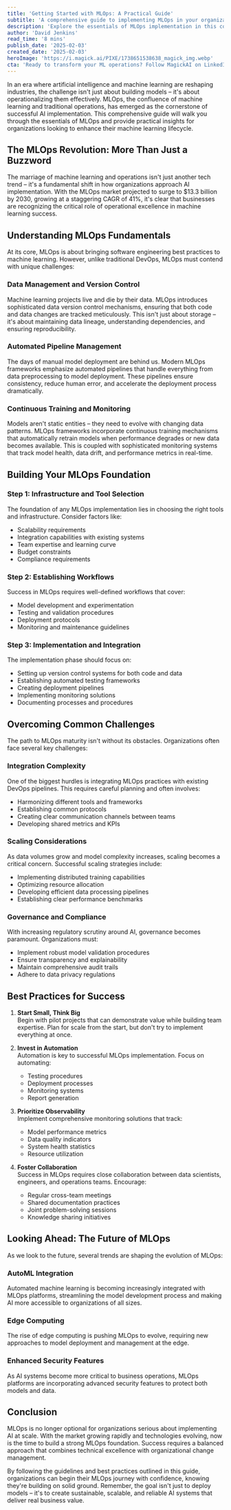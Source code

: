 ```yaml
---
title: 'Getting Started with MLOps: A Practical Guide'
subtitle: 'A comprehensive guide to implementing MLOps in your organization'
description: 'Explore the essentials of MLOps implementation in this comprehensive guide. Learn about infrastructure setup, workflow establishment, and best practices for successful AI operations at scale. With the MLOps market projected to reach $13.3 billion by 2030, discover how to overcome common challenges and prepare for the future of machine learning operations.'
author: 'David Jenkins'
read_time: '8 mins'
publish_date: '2025-02-03'
created_date: '2025-02-03'
heroImage: 'https://i.magick.ai/PIXE/1738651538638_magick_img.webp'
cta: 'Ready to transform your ML operations? Follow MagickAI on LinkedIn for cutting-edge insights and expert guidance on implementing MLOps in your organization.'
---
```


In an era where artificial intelligence and machine learning are reshaping industries, the challenge isn't just about building models – it's about operationalizing them effectively. MLOps, the confluence of machine learning and traditional operations, has emerged as the cornerstone of successful AI implementation. This comprehensive guide will walk you through the essentials of MLOps and provide practical insights for organizations looking to enhance their machine learning lifecycle.

## The MLOps Revolution: More Than Just a Buzzword

The marriage of machine learning and operations isn't just another tech trend – it's a fundamental shift in how organizations approach AI implementation. With the MLOps market projected to surge to $13.3 billion by 2030, growing at a staggering CAGR of 41%, it's clear that businesses are recognizing the critical role of operational excellence in machine learning success.

## Understanding MLOps Fundamentals

At its core, MLOps is about bringing software engineering best practices to machine learning. However, unlike traditional DevOps, MLOps must contend with unique challenges:

### Data Management and Version Control

Machine learning projects live and die by their data. MLOps introduces sophisticated data version control mechanisms, ensuring that both code and data changes are tracked meticulously. This isn't just about storage – it's about maintaining data lineage, understanding dependencies, and ensuring reproducibility.

### Automated Pipeline Management

The days of manual model deployment are behind us. Modern MLOps frameworks emphasize automated pipelines that handle everything from data preprocessing to model deployment. These pipelines ensure consistency, reduce human error, and accelerate the deployment process dramatically.

### Continuous Training and Monitoring

Models aren't static entities – they need to evolve with changing data patterns. MLOps frameworks incorporate continuous training mechanisms that automatically retrain models when performance degrades or new data becomes available. This is coupled with sophisticated monitoring systems that track model health, data drift, and performance metrics in real-time.

## Building Your MLOps Foundation

### Step 1: Infrastructure and Tool Selection

The foundation of any MLOps implementation lies in choosing the right tools and infrastructure. Consider factors like:

- Scalability requirements
- Integration capabilities with existing systems
- Team expertise and learning curve
- Budget constraints
- Compliance requirements

### Step 2: Establishing Workflows

Success in MLOps requires well-defined workflows that cover:

- Model development and experimentation
- Testing and validation procedures
- Deployment protocols
- Monitoring and maintenance guidelines

### Step 3: Implementation and Integration

The implementation phase should focus on:

- Setting up version control systems for both code and data
- Establishing automated testing frameworks
- Creating deployment pipelines
- Implementing monitoring solutions
- Documenting processes and procedures

## Overcoming Common Challenges

The path to MLOps maturity isn't without its obstacles. Organizations often face several key challenges:

### Integration Complexity

One of the biggest hurdles is integrating MLOps practices with existing DevOps pipelines. This requires careful planning and often involves:

- Harmonizing different tools and frameworks
- Establishing common protocols
- Creating clear communication channels between teams
- Developing shared metrics and KPIs

### Scaling Considerations

As data volumes grow and model complexity increases, scaling becomes a critical concern. Successful scaling strategies include:

- Implementing distributed training capabilities
- Optimizing resource allocation
- Developing efficient data processing pipelines
- Establishing clear performance benchmarks

### Governance and Compliance

With increasing regulatory scrutiny around AI, governance becomes paramount. Organizations must:

- Implement robust model validation procedures
- Ensure transparency and explainability
- Maintain comprehensive audit trails
- Adhere to data privacy regulations

## Best Practices for Success

1. **Start Small, Think Big**  
   Begin with pilot projects that can demonstrate value while building team expertise. Plan for scale from the start, but don't try to implement everything at once.

2. **Invest in Automation**  
   Automation is key to successful MLOps implementation. Focus on automating:
   - Testing procedures
   - Deployment processes
   - Monitoring systems
   - Report generation

3. **Prioritize Observability**  
   Implement comprehensive monitoring solutions that track:
   - Model performance metrics
   - Data quality indicators
   - System health statistics
   - Resource utilization

4. **Foster Collaboration**  
   Success in MLOps requires close collaboration between data scientists, engineers, and operations teams. Encourage:
   - Regular cross-team meetings
   - Shared documentation practices
   - Joint problem-solving sessions
   - Knowledge sharing initiatives

## Looking Ahead: The Future of MLOps

As we look to the future, several trends are shaping the evolution of MLOps:

### AutoML Integration

Automated machine learning is becoming increasingly integrated with MLOps platforms, streamlining the model development process and making AI more accessible to organizations of all sizes.

### Edge Computing

The rise of edge computing is pushing MLOps to evolve, requiring new approaches to model deployment and management at the edge.

### Enhanced Security Features

As AI systems become more critical to business operations, MLOps platforms are incorporating advanced security features to protect both models and data.

## Conclusion

MLOps is no longer optional for organizations serious about implementing AI at scale. With the market growing rapidly and technologies evolving, now is the time to build a strong MLOps foundation. Success requires a balanced approach that combines technical excellence with organizational change management.

By following the guidelines and best practices outlined in this guide, organizations can begin their MLOps journey with confidence, knowing they're building on solid ground. Remember, the goal isn't just to deploy models – it's to create sustainable, scalable, and reliable AI systems that deliver real business value.